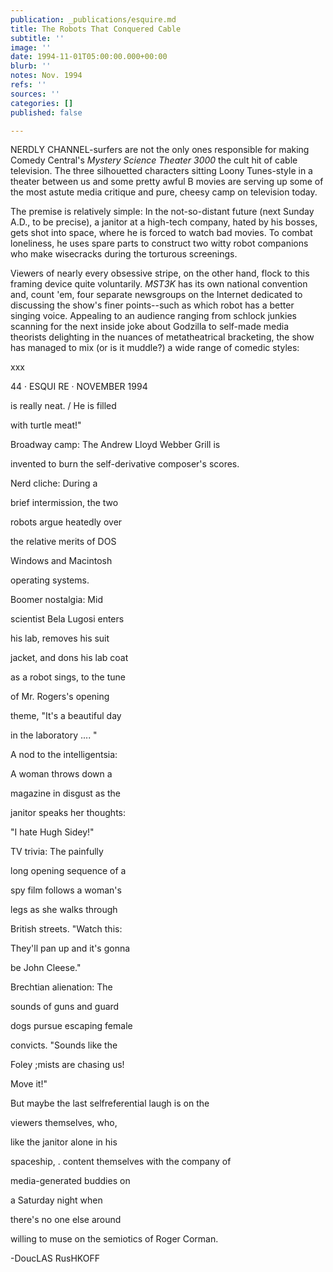 ```yaml
---
publication: _publications/esquire.md
title: The Robots That Conquered Cable
subtitle: ''
image: ''
date: 1994-11-01T05:00:00.000+00:00
blurb: ''
notes: Nov. 1994
refs: ''
sources: ''
categories: []
published: false

---
```

NERDLY CHANNEL-surfers are not the only ones responsible for making Comedy Central's _Mystery Science Theater 3000_ the cult hit of cable television. The three silhouetted characters sitting Loony Tunes-style in a theater between us and some pretty awful B movies are serving up some of the most astute media critique and pure, cheesy camp on television today.

The premise is relatively simple: In the not-so-distant future (next Sunday A.D., to be precise), a janitor at a high-tech company, hated by his bosses, gets shot into space, where he is forced to watch bad movies. To combat loneliness, he uses spare parts to construct two witty robot companions who make wisecracks during the torturous screenings.

Viewers of nearly every obsessive stripe, on the other hand, flock to this framing device quite voluntarily. _MST3K_ has its own national convention and, count 'em, four separate newsgroups on the Internet dedicated to discussing the show's finer points--such as which robot has a better singing voice. Appealing to an audience ranging from schlock junkies scanning for the next inside joke about Godzilla to self-made media theorists delighting in the nuances of metatheatrical bracketing, the show has managed to mix (or is it muddle?) a wide range of comedic styles:

xxx

44 · ESQUI RE · NOVEMBER 1994

is really neat. / He is filled

with turtle meat!"

Broadway camp: The Andrew Lloyd Webber Grill is

invented to burn the self-derivative composer's scores.

Nerd cliche: During a

brief intermission, the two

robots argue heatedly over

the relative merits of DOS

Windows and Macintosh

operating systems.

Boomer nostalgia: Mid

scientist Bela Lugosi enters

his lab, removes his suit

jacket, and dons his lab coat

as a robot sings, to the tune

of Mr. Rogers's opening

theme, "It's a beautiful day

in the laboratory .... "

A nod to the intelligentsia:

A woman throws down a

magazine in disgust as the

janitor speaks her thoughts:

"I hate Hugh Sidey!"

TV trivia: The painfully

long opening sequence of a

spy film follows a woman's

legs as she walks through

British streets. "Watch this:

They'll pan up and it's gonna

be John Cleese."

Brechtian alienation: The

sounds of guns and guard

dogs pursue escaping female

convicts. "Sounds like the

Foley ;mists are chasing us!

Move it!"

But maybe the last selfreferential laugh is on the

viewers themselves, who,

like the janitor alone in his

spaceship, . content themselves with the company of

media-generated buddies on

a Saturday night when

there's no one else around

willing to muse on the semiotics of Roger Corman.

\-DoucLAS RusHKOFF